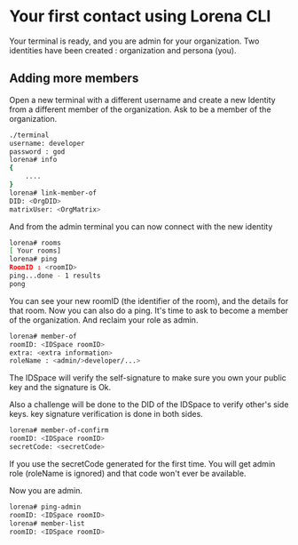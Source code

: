# Your first contact using Lorena CLI

Your terminal is ready, and you are admin for your organization.
Two identities have been created : organization and persona (you).

## Adding more members

Open a new terminal with a different username and create a new Identity from a different member of the organization.
Ask to be a member of the organization.

```bash
./terminal
username: developer
password : god
lorena# info
{
    ....
}
lorena# link-member-of
DID: <OrgDID>
matrixUser: <OrgMatrix>
```



And from the admin terminal you can now connect with the new identity

```bash
lorena# rooms
[ Your rooms]
lorena# ping
RoomID : <roomID>
ping...done - 1 results
pong
```

You can see your new roomID (the identifier of the room), and the details for that room. Now you can also do a ping. It's time to ask to become a member of the organization. And reclaim your role as admin.

```bash
lorena# member-of
roomID: <IDSpace roomID>
extra: <extra information>
roleName : <admin/>developer/...>
```

The IDSpace will verify the self-signature to make sure you own your public key and the signature is Ok.

Also a challenge will be done to the DID of the IDSpace to verify other's side keys. key signature verification is done in both sides.

```bash
lorena# member-of-confirm
roomID: <IDSpace roomID>
secretCode: <secretCode>
```

If you use the secretCode generated for the first time. You will get admin role (roleName is ignored) and that code won't ever be available.

Now you are admin.

```bash
lorena# ping-admin
roomID: <IDSpace roomID>
lorena# member-list
roomID: <IDSpace roomID>
```
